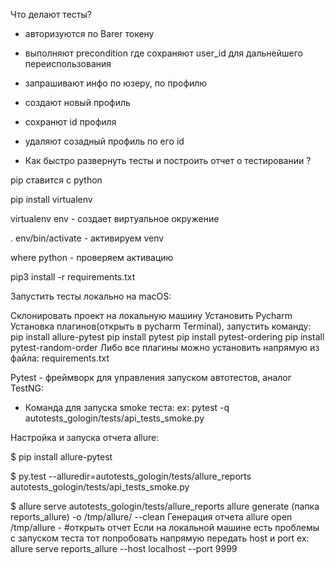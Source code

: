 Что делают тесты? 

- авторизуются по Barer токену
- выполняют precondition где сохраняют user_id для дальнейшего переиспользования
- запрашивают инфо по юзеру, по профилю
- создают новый профиль
- сохранют id профиля
- удаляют созадный профиль по его id

- Как быстро развернуть тесты и построить отчет о тестировании ? 

pip ставится с python

pip install virtualenv

virtualenv env - создает виртуальное окружение

. env/bin/activate - активируем venv

where python - проверяем активацию

pip3 install -r requirements.txt

Запустить тесты локально на macOS:

Склонировать проект на локальную машину
Установить Pycharm
Установка плагинов(открыть в pycharm Terminal), запустить команду:
pip install allure-pytest
pip install pytest
pip install pytest-ordering
pip install pytest-random-order
Либо все плагины можно установить напрямую из файла: requirements.txt

Pytest - фреймворк для управления запуском автотестов, аналог TestNG:

- Команда для запуска smoke теста:
ex:  pytest -q autotests_gologin/tests/api_tests_smoke.py 

  
Настройка и запуска отчета allure:

$ pip install allure-pytest

$ py.test --alluredir=autotests_gologin/tests/allure_reports autotests_gologin/tests/api_tests_smoke.py

$  allure serve autotests_gologin/tests/allure_reports
allure generate (папка reports_allure) -o /tmp/allure/ --clean Генерация отчета
allure open /tmp/allure - #открыть отчет Если на локальной машине есть проблемы с запуском теста тот попробовать напрямую передать host и port ex: allure serve reports_allure --host localhost --port 9999


